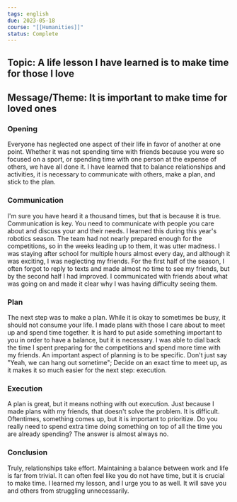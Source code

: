 ```yaml
---
tags: english
due: 2023-05-18
course: "[[Humanities]]"
status: Complete
---
```

## Topic: A life lesson I have learned is to make time for those I love
## Message/Theme: It is important to make time for loved ones

### Opening
Everyone has neglected one aspect of their life in favor of another at one point. Whether it was not spending time with friends because you were so focused on a sport, or spending time with one person at the expense of others, we have all done it. I have learned that to balance relationships and activities, it is necessary to communicate with others, make a plan, and stick to the plan.
### Communication
I'm sure you have heard it a thousand times, but that is because it is true. Communication is key. You need to communicate with people you care about and discuss your and their needs. I learned this during this year's robotics season. The team had not nearly prepared enough for the competitions, so in the weeks leading up to them, it was utter madness. I was staying after school for multiple hours almost every day, and although it was exciting, I was neglecting my friends. For the first half of the season, I often forgot to reply to texts and made almost no time to see my friends, but by the second half I had improved. I communicated with friends about what was going on and made it clear why I was having difficulty seeing them.
### Plan
The next step was to make a plan. While it is okay to sometimes be busy, it should not consume your life. I made plans with those I care about to meet up and spend time together. It is hard to put aside something important to you in order to have a balance, but it is necessary. I was able to dial back the time I spent preparing for the competitions and spend more time with my friends. An important aspect of planning is to be specific. Don't just say "Yeah, we can hang out sometime"; Decide on an exact time to meet up, as it makes it so much easier for the next step: execution.
### Execution
A plan is great, but it means nothing with out execution. Just because I made plans with my friends, that doesn't solve the problem. It is difficult. Oftentimes, something comes up, but it is important to prioritize. Do you really need to spend extra time doing something on top of all the time you are already spending? The answer is almost always no. 
### Conclusion
Truly, relationships take effort. Maintaining a balance between work and life is far from trivial. It can often feel like you do not have time, but it is crucial to make time. I learned my lesson, and I urge you to as well. It will save you and others from  struggling unnecessarily. 
